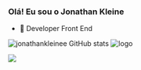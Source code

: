 ### Olá! Eu sou o Jonathan Kleine

- 🔭 Developer Front End

![jonathankleinee GitHub stats](https://github-readme-stats.vercel.app/api?username=jonathankleinee&theme=dark&show_icons=true)
      ![logo](https://user-images.githubusercontent.com/104872518/230150724-f0794736-b4b3-4f8a-9b09-5f1973647e27.png)

  <a href="https://www.linkedin.com/in/jonathan-kleine-78104219b/" target="_blank"><img src="https://img.shields.io/badge/-LinkedIn-%230077B5?style=for-the-badge&logo=linkedin&logoColor=white" target="_blank"></a> 
